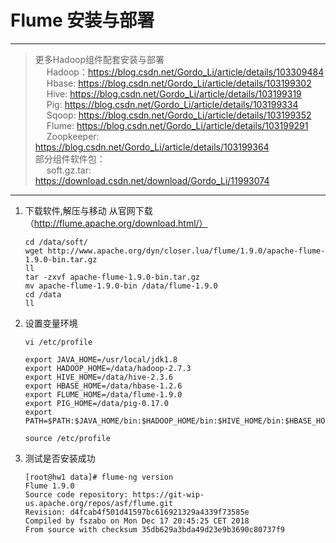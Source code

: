



# Flume 安装与部署
---
> 更多Hadoop组件配套安装与部署  
&ensp; &ensp;Hadoop：https://blog.csdn.net/Gordo_Li/article/details/103309484  
&ensp; &ensp;Hbase: https://blog.csdn.net/Gordo_Li/article/details/103199302  
&ensp; &ensp;Hive:  https://blog.csdn.net/Gordo_Li/article/details/103199319  
&ensp; &ensp;Pig:  https://blog.csdn.net/Gordo_Li/article/details/103199334  
&ensp; &ensp;Sqoop:  https://blog.csdn.net/Gordo_Li/article/details/103199352  
&ensp; &ensp;Flume: https://blog.csdn.net/Gordo_Li/article/details/103199291  
&ensp; &ensp;Zoopkeeper:  https://blog.csdn.net/Gordo_Li/article/details/103199364   
部分组件软件包：  
&ensp; &ensp;soft.gz.tar: https://download.csdn.net/download/Gordo_Li/11993074
---

1. 下载软件,解压与移动
    从官网下载（http://flume.apache.org/download.html/）
    ```
    cd /data/soft/
    wget http://www.apache.org/dyn/closer.lua/flume/1.9.0/apache-flume-1.9.0-bin.tar.gz
    ll
    tar -zxvf apache-flume-1.9.0-bin.tar.gz
    mv apache-flume-1.9.0-bin /data/flume-1.9.0
    cd /data
    ll
    ```

2. 设置变量环境
    ```
    vi /etc/profile

    export JAVA_HOME=/usr/local/jdk1.8
    export HADOOP_HOME=/data/hadoop-2.7.3
    export HIVE_HOME=/data/hive-2.3.6
    export HBASE_HOME=/data/hbase-1.2.6
    export FLUME_HOME=/data/flume-1.9.0
    export PIG_HOME=/data/pig-0.17.0
    export PATH=$PATH:$JAVA_HOME/bin:$HADOOP_HOME/bin:$HIVE_HOME/bin:$HBASE_HOME/bin:$FLUME_HOME/bin:$PIG_HOME/bin

    source /etc/profile
    ```

3. 测试是否安装成功
    ```
    [root@hw1 data]# flume-ng version
    Flume 1.9.0
    Source code repository: https://git-wip-us.apache.org/repos/asf/flume.git
    Revision: d4fcab4f501d41597bc616921329a4339f73585e
    Compiled by fszabo on Mon Dec 17 20:45:25 CET 2018
    From source with checksum 35db629a3bda49d23e9b3690c80737f9
    ```

